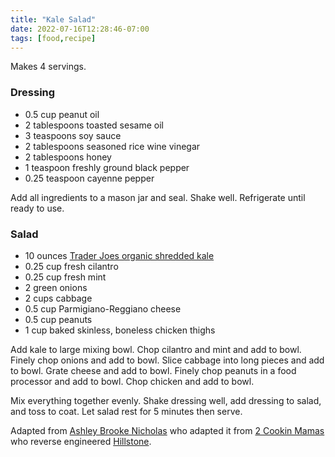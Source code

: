 ```yaml
---
title: "Kale Salad"
date: 2022-07-16T12:28:46-07:00
tags: [food,recipe]
---
```

Makes 4 servings.

### Dressing

* 0.5 cup peanut oil
* 2 tablespoons toasted sesame oil
* 3 teaspoons soy sauce
* 2 tablespoons seasoned rice wine vinegar
* 2 tablespoons honey
* 1 teaspoon freshly ground black pepper
* 0.25 teaspoon cayenne pepper

Add all ingredients to a mason jar and seal.
Shake well.
Refrigerate until ready to use.

### Salad

* 10 ounces [Trader Joes organic shredded kale][4]
* 0.25 cup fresh cilantro
* 0.25 cup fresh mint
* 2 green onions
* 2 cups cabbage
* 0.5 cup Parmigiano-Reggiano cheese
* 0.5 cup peanuts
* 1 cup baked skinless, boneless chicken thighs

Add kale to large mixing bowl.
Chop cilantro and mint and add to bowl.
Finely chop onions and add to bowl.
Slice cabbage into long pieces and add to bowl.
Grate cheese and add to bowl.
Finely chop peanuts in a food processor and add to bowl.
Chop chicken and add to bowl.

Mix everything together evenly.
Shake dressing well, add dressing to salad, and toss to coat.
Let salad rest for 5 minutes then serve.

Adapted from
[Ashley Brooke Nicholas][1] who adapted it from
[2 Cookin Mamas][3] who reverse engineered
[Hillstone][2].

[1]: https://www.ashleybrookenicholas.com/kale-salad-recipe-peanut-dressing-hillstone-dupe.html
[2]: https://hillstone.com/menus/hillstone/Hillstone%20Embarcadero%20Dinner.pdf?version=v-1657939397
[3]: https://2cookinmamas.com/move-over-popeye-kale-is-king/
[4]: https://www.traderjoes.com/home/products/pdp/organic-shredded-kale-065311
